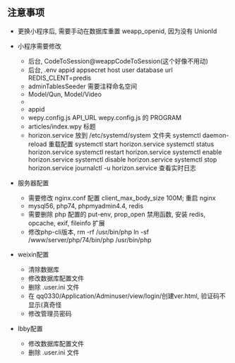 ## 注意事项
- 更换小程序后, 需要手动在数据库重置 weapp_openid, 因为没有 UnionId

- 小程序需要修改 
  - 后台, CodeToSession@weappCodeToSession(这个好像不用动)
  - 后台, .env appid appsecret host user database url REDIS_CLENT=predis
  - adminTablesSeeder 需要注释命名空间
  - Model/Qun, Model/Video
  -
  - appid
  - wepy.config.js API_URL wepy.config.js 的 PROGRAM
  - articles/index.wpy 标题
  - horizon.service 放到 /etc/systemd/system 文件夹
      systemctl daemon-reload 重载配置
      systemctl start horizon.service
      systemctl status horizon.service
      systemctl restart horizon.service
      systemctl enable horizon.service
      systemctl disable horizon.service
      systemctl stop horizon.service
      journalctl -u horizon.service 查看实时日志

- 服务器配置
  - 需要修改 nginx.conf 配置 client_max_body_size 100M; 重启 nginx
  - mysql56, php74, phpmyadmin4.4, redis
  - 需要删除 php 配置的 put-env, prop_open 禁用函数, 安装 redis, opcache, exif, fileinfo 扩展
  - 修改php-cli版本, rm -rf /usr/bin/php ln -sf /www/server/php/74/bin/php /usr/bin/php


- weixin配置
    - 清除数据库
    - 修改数据库配置文件
    - 删除 .user.ini 文件
    - 在 qq0330/Application/Adminuser/view/login/创建ver.html, 验证码不显示(真奇怪
    - 修改管理员密码
- lbby配置
    - 修改数据库配置文件
    - 删除 .user.ini 文件
